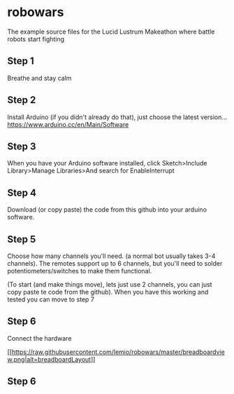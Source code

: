 # robowars
The example source files for the Lucid Lustrum Makeathon where battle robots start fighting

## Step 1
Breathe and stay calm

## Step 2
Install Arduino (if you didn't already do that), just choose the latest version...
https://www.arduino.cc/en/Main/Software

## Step 3
When you have your Arduino software installed, click Sketch>Include Library>Manage Libraries>And search for EnableInterrupt

## Step 4
Download (or copy paste) the code from this github into your arduino software.

## Step 5
Choose how many channels you'll need. (a normal bot usually takes 3-4 channels). The remotes support up to 6 channels, but you'll need to solder potentiometers/switches to make them functional.

(To start (and make things move), lets just use 2 channels, you can just copy paste te code from the github). When you have this working and tested you can move to step 7

## Step 6

Connect the hardware

[[https://raw.githubusercontent.com/lemio/robowars/master/breadboardview.png|alt=breadboardLayout]]

## Step 6
